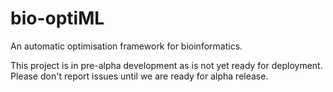 bio-optiML
==========

An automatic optimisation framework for bioinformatics.

This project is in pre-alpha development as is not yet ready for deployment. Please don't report issues until we are ready for alpha release.